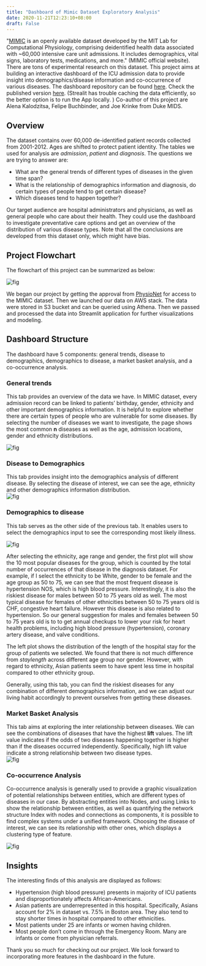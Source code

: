 ```yaml
---
title: "Dashboard of Mimic Dataset Exploratory Analysis"
date: 2020-11-21T12:23:10+08:00
draft: False
---
```


"[MIMIC](https://mimic.physionet.org/) is an openly available dataset developed by the MIT Lab for Computational Physiology, comprising deidentified health data associated with ~60,000 intensive care unit admissions. It includes demographics, vital signs, laboratory tests, medications, and more." (MIMIC official website). There are tons of experimental research on this dataset. This project aims at building an interactive dashboard of the ICU admission data to provide insight into demographics/disease information and co-occurrence of various diseases. The dashboard repository can be found [here](https://github.com/joekrinke15/MIMIC-Analysis). Check the published version [here](https://share.streamlit.io/joekrinke15/mimic-analysis/Dashboard/dashboard.py). (Strealit has trouble caching the data efficiently, so the better option is to run the App locally. ) Co-author of this project are Alena Kalodzitsa, Felipe Buchbinder, and Joe Krinke from Duke MIDS.

## Overview
The dataset contains over 60,000 de-identified patient records collected from 2001-2012. Ages are shifted to protect patient identity. The tables we used for analysis are *admission*, *patient* and *diagnosis*. The questions we are trying to answer are:  
- What are the general trends of different types of diseases in the given time span?  
- What is the relationship of demographics information and diagnosis, do certain types of people tend to get certain disease?  
- Which diseases tend to happen together?  

Our target audience are hospital administrators and physicians, as well as general people who care about their health. They could use the dashboard to investigate preventative care options and get an overview of the distribution of various disease types. Note that all the conclusions are developed from this dataset only, which might have bias.

## Project Flowchart

The flowchart of this project can be summarized as below:  

![fig](/Flowchart.png)

We began our project by getting the approval from [PhysioNet](https://physionet.org/) for access to the MIMIC dataset. Then we launched our data on AWS stack. The data were stored in S3 bucket and can be queried using Athena. Then we passed and processed the data into Streamlit application for further visualizations and modeling.  


## Dashboard Structure
The dashboard have 5 components: general trends, disease to demographics, demographics to disease, a market basket analysis, and a co-occurrence analysis.  

### General trends
This tab provides an overview of the data we have. In MIMIC dataset, every admission record can be linked to patients’ birthday, gender, ethnicity and other important demographics information. It is helpful to explore whether there are certain types of people who are vulnerable for some diseases. By selecting the number of diseases we want to investigate, the page shows the most common **n** diseases as well as the age, admission locations, gender and ethnicity distributions.  

![fig](/generaltrends.png)

### Disease to Demographics  
This tab provides insight into the demographics analysis of different disease. By selecting the disease of interest, we can see the age, ethnicity and other demographics information distribution.  
![fig](/diseasetodemo.png)

### Demographics to disease
This tab serves as the other side of the previous tab. It enables users to select the demographics input to see the corresponding most likely illness.  

![fig](/demotodisease.png)

After selecting the ethnicity, age range and gender, the first plot will show the 10 most popular diseases for the group, which is counted by the total number of occurrences of that disease in the diagnosis dataset. For example, if I select the ethnicity to be White, gender to be female and the age group as 50 to 75, we can see that the most frequent disease is hypertension NOS, which is high blood pressure. Interestingly, it is also the riskiest disease for males between 50 to 75 years old as well. The most typical disease for females of other ethnicities between 50 to 75 years old is CHF, congestive heart failure. However this disease is also related to hypertension. So our general suggestion for males and females between 50 to 75 years old is to to get annual checkups to lower your risk for heart health problems, including high blood pressure (hypertension), coronary artery disease, and valve conditions.  

The left plot shows the distribution of the length of the hospital stay for the group of patients we selected. We found that there is not much difference from *staylength* across different age group nor gender. However, with regard to ethnicity, Asian patients seem to have spent less time in hospital compared to other ethnicity group.  

Generally, using this tab, you can find the riskiest diseases for any combination of different demographics information, and we can adjust our living habit accordingly to prevent ourselves from getting these diseases.  

### Market Basket Analysis

This tab aims at exploring the inter relationship between diseases. We can see the combinations of diseases that have the highest **lift** values. The lift value indicates if the odds of two diseases happening together is higher than if the diseases occurred independently. Specifically, high lift value indicate a strong relationship between two disease types.  
![fig](/mktbsk.png)

### Co-occurrence Analysis  

Co-occurrence analysis is generally used to provide a graphic visualization of potential relationships between entities, which are different types of diseases in our case. By abstracting entities into Nodes, and using Links to show the relationship between entities, as well as quantifying the network structure Index with nodes and connections as components, it is possible to find complex systems under a unified framework. Choosing the disease of interest, we can see its relationship with other ones, which displays a clustering type of feature.

![fig](/cooccur.png)

## Insights

The interesting finds of this analysis are displayed as follows:  

- Hypertension (high blood pressure) presents in majority of ICU patients and disproportionately affects African-Americans.  
- Asian patients are underrepresented in this hospital. Specifically, Asians account for 2% in dataset vs. 7.5% in Boston area. They also tend to stay shorter times in hospital compared to other ethnicities.    
- Most patients under 25 are infants or women having children.  
- Most people don’t come in through the Emergency Room. Many are infants or come from physician referrals.  

Thank you so much for checking out our project. We look forward to incorporating more features in the dashboard in the future.  
